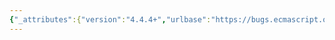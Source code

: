 ```yaml
---
{"_attributes":{"version":"4.4.4+","urlbase":"https://bugs.ecmascript.org/","maintainer":"dherman@mozilla.com"},"bug":{"bug_id":2043,"creation_ts":"2013-10-02 22:44:00 -0700","short_desc":"15.1.1.*: \"Import[s]Clause\"","delta_ts":"2013-11-10 17:41:50 -0800","product":"Draft for 6th Edition","component":"editorial issue","version":"Rev 19: September 27, 2013 Draft","rep_platform":"All","op_sys":"All","bug_status":"VERIFIED","resolution":"FIXED","priority":"Normal","bug_severity":"normal","everconfirmed":true,"reporter":{"uid":"jmdyck","name":"Michael Dyck"},"assigned_to":{"uid":"allen","name":"Allen Wirfs-Brock"},"long_desc":[{"commentid":5825,"comment_count":0,"who":{"uid":"jmdyck","name":"Michael Dyck"},"bug_when":"2013-10-02 22:44:00 -0700","thetext":"The spec is inconsistent on \"ImportClause\" vs \"ImportsClause\" (4 and 5 occurrences respectively)."},{"commentid":5944,"comment_count":1,"who":{"uid":"allen","name":"Allen Wirfs-Brock"},"bug_when":"2013-10-22 12:49:48 -0700","thetext":"fixed in rev20 editor's draft\n\nusing ImportClause"},{"commentid":6121,"comment_count":2,"who":{"uid":"allen","name":"Allen Wirfs-Brock"},"bug_when":"2013-10-29 09:46:07 -0700","thetext":"fixed in rev20 draft, Oct. 28, 2013"}]}}
---
```

